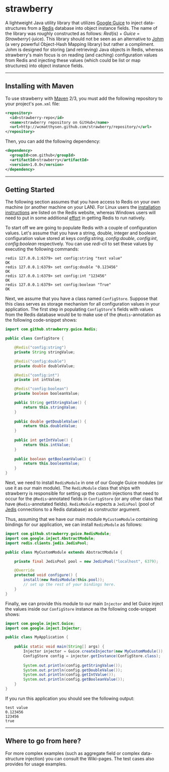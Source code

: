 strawberry
==========
A lightweight Java utility library that utilizes [Google Guice](http://code.google.com/p/google-guice) to inject data-structures from a [Redis](http://redis.io) database into object instance fields. The name of the library was roughly constructed as follows: _Red_(is) + _Guice_ = _Strawberry_(-juice). This library should not be seen as an alternative to [Johm](https://github.com/xetorthio/johm) (a very powerful Object-Hash Mapping library) but rather a compliment. Johm is designed for storing (and retrieving) Java objects in Redis, whereas strawberry's main focus is on reading (and caching) configuration values from Redis and injecting these values (which could be list or map structures) into object instance fields.

******

Installing with Maven
---------------------
To use strawberry with [Maven](http://maven.apache.org) 2/3, you must add the following repository to your project's `pom.xml` file:

```xml
<repository>
  <id>strawberry-repo</id>
  <name>strawberry repository on GitHub</name>
  <url>http://wcmatthysen.github.com/strawberry/repository/</url>
</repository>
```

Then, you can add the following dependency:

```xml
<dependency>
  <groupId>com.github</groupId>
  <artifactId>strawberry</artifactId>
  <version>1.0.0</version>
</dependency>
```

******

Getting Started
---------------
The following section assumes that you have access to Redis on your own machine (or another machine on your LAN). For Linux users the [installation instructions](http://redis.io/download) are listed on the Redis website, whereas Windows users will need to put in some additional [effort](http://suretalent.blogspot.com/2011/11/installing-redis-database-as-windows.html) in getting Redis to run natively.

To start off we are going to populate Redis with a couple of configuration values. Let's assume that you have a string, double, integer and boolean configuration value stored at keys _config:string_, _config:double_, _config:int_, _config:boolean_ respectively. You can use _redi-cli_ to set these values by executing the following commands:

    redis 127.0.0.1:6379> set config:string "test value"
    OK
    redis 127.0.0.1:6379> set config:double "0.123456"
    OK
    redis 127.0.0.1:6379> set config:int "123456"
    OK
    redis 127.0.0.1:6379> set config:boolean "True"
    OK

Next, we assume that you have a class named `ConfigStore`. Suppose that this class serves as storage mechanism for all configuration values in your application. The first step in populating `ConfigStore`'s fields with values from the Redis database would be to make use of the `@Redis`-annotation as the following code-snippet shows:

```java
import com.github.strawberry.guice.Redis;

public class ConfigStore {

    @Redis("config:string")
    private String stringValue;

    @Redis("config:double")
    private double doubleValue;

    @Redis("config:int")
    private int intValue;

    @Redis("config:boolean")
    private boolean booleanValue;

    public String getStringValue() {
        return this.stringValue;
    }
 
    public double getDoubleValue() {
        return this.doubleValue;
    }
    
    public int getIntValue() {
        return this.intValue;
    }
 
    public boolean getBooleanValue() {
        return this.booleanValue;
    }
}
```

Next, we need to install `RedisModule` in one of our Google Guice modules (or use it as our main module). The `RedisModule` class that ships with strawberry is responsible for setting up the custom injections that need to occur for the `@Redis`-annotated fields in `ConfigStore` (or any other class that have `@Redis`-annotated fields). `RedisModule` expects a `JedisPool` (pool of [Jedis](https://github.com/xetorthio/jedis) connections to a Redis database) as constructor argument.

Thus, assuming that we have our main module `MyCustomModule` containing bindings for our application, we can install `RedisModule` as follows:

```java
import com.github.strawberry.guice.RedisModule;
import com.google.inject.AbstractModule;
import redis.clients.jedis.JedisPool;

public class MyCustomModule extends AbstractModule {

    private final JedisPool pool = new JedisPool("localhost", 6379);

    @Override
    protected void configure() {
        install(new RedisModule(this.pool));
        // set up the rest of your bindings here.
    }
}
```

Finally, we can provide this module to our main `Injector` and let Guice inject the values inside our `ConfigStore` instance as the following code-snippet shows:

```java
import com.google.inject.Guice;
import com.google.inject.Injector;

public class MyApplication {
    
    public static void main(String[] args) {
        Injector injector = Guice.createInjector(new MyCustomModule());
        ConfigStore config = injector.getInstance(ConfigStore.class);
        
        System.out.println(config.getStringValue());
        System.out.println(config.getDoubleValue());
        System.out.println(config.getIntValue());
        System.out.println(config.getBooleanValue());
    }
}
```

If you run this application you should see the following output:

    test value
    0.123456
    123456
    true

******

Where to go from here?
----------------------
For more complex examples (such as aggregate field or complex data-structure injection) you can consult the Wiki-pages. The test cases also provides for usage examples.
